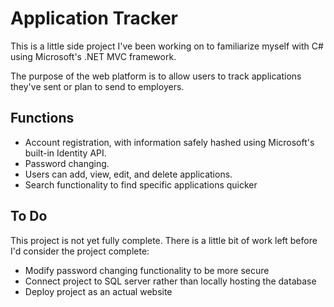 # Application Tracker

This is a little side project I've been working on to familiarize myself with C# using Microsoft's .NET MVC framework.

The purpose of the web platform is to allow users to track applications they've sent or plan to send to employers.

## Functions
- Account registration, with information safely hashed using Microsoft's built-in Identity API.
- Password changing.
- Users can add, view, edit, and delete applications.
- Search functionality to find specific applications quicker

## To Do
This project is not yet fully complete. There is a little bit of work left before I'd consider the project complete:
- Modify password changing functionality to be more secure
- Connect project to SQL server rather than locally hosting the database
- Deploy project as an actual website
